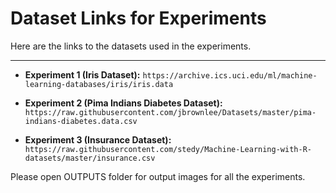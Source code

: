 # Dataset Links for Experiments

Here are the links to the datasets used in the experiments.

---

* **Experiment 1 (Iris Dataset):**
    `https://archive.ics.uci.edu/ml/machine-learning-databases/iris/iris.data`

* **Experiment 2 (Pima Indians Diabetes Dataset):**
    `https://raw.githubusercontent.com/jbrownlee/Datasets/master/pima-indians-diabetes.data.csv`

* **Experiment 3 (Insurance Dataset):**
    `https://raw.githubusercontent.com/stedy/Machine-Learning-with-R-datasets/master/insurance.csv`


Please open OUTPUTS folder for output images for all the experiments.